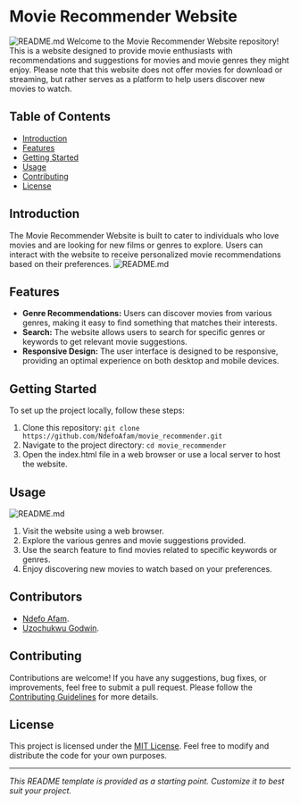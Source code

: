 # Movie Recommender Website

![README.md](https://github.com/NdefoAfam/movie_recommender/blob/main/Pre-Portfolio-master/images/medium-shot-woman-holding-remote.jpg)
Welcome to the Movie Recommender Website repository! This is a website designed to provide movie enthusiasts with recommendations and suggestions for movies and movie genres they might enjoy. Please note that this website does not offer movies for download or streaming, but rather serves as a platform to help users discover new movies to watch.

## Table of Contents

- [Introduction](#introduction)
- [Features](#features)
- [Getting Started](#getting-started)
- [Usage](#usage)
- [Contributing](#contributing)
- [License](#license)

## Introduction

The Movie Recommender Website is built to cater to individuals who love movies and are looking for new films or genres to explore. Users can interact with the website to receive personalized movie recommendations based on their preferences.
![README.md](https://github.com/NdefoAfam/movie_recommender/blob/main/Pre-Portfolio-master/images/artist-young-man-mad-beard.jpg)


## Features

- **Genre Recommendations:** Users can discover movies from various genres, making it easy to find something that matches their interests.
- **Search:** The website allows users to search for specific genres or keywords to get relevant movie suggestions.
- **Responsive Design:** The user interface is designed to be responsive, providing an optimal experience on both desktop and mobile devices.

## Getting Started

To set up the project locally, follow these steps:

1. Clone this repository: `git clone https://github.com/NdefoAfam/movie_recommender.git`
2. Navigate to the project directory: `cd movie_recommender`
3. Open the index.html file in a web browser or use a local server to host the website.

## Usage

![README.md](https://github.com/NdefoAfam/movie_recommender/blob/main/Pre-Portfolio-master/images/african-american-woman-holding-clapper-icon.jpg)
1. Visit the website using a web browser.
2. Explore the various genres and movie suggestions provided.
3. Use the search feature to find movies related to specific keywords or genres.
4. Enjoy discovering new movies to watch based on your preferences.

## Contributors

- [Ndefo Afam](https://github.com/NdefoAfam).
- [Uzochukwu Godwin](https://github.com/UzochukwuGodwin).

## Contributing

Contributions are welcome! If you have any suggestions, bug fixes, or improvements, feel free to submit a pull request. Please follow the [Contributing Guidelines](CONTRIBUTING.md) for more details.

## License

This project is licensed under the [MIT License](LICENSE). Feel free to modify and distribute the code for your own purposes.

---

_This README template is provided as a starting point. Customize it to best suit your project._

